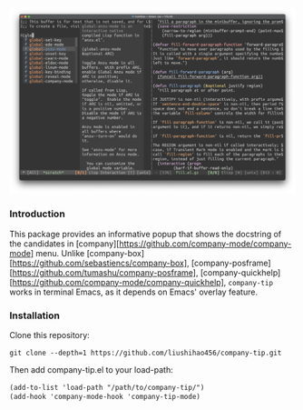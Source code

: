 <img src="./screenshot.png">

### Introduction
This package provides an informative popup that shows the docstring of the
candidates in [company][https://github.com/company-mode/company-mode] menu.
Unlike [company-box][https://github.com/sebastiencs/company-box],
[company-posframe][https://github.com/tumashu/company-posframe],
[company-quickhelp][https://github.com/company-mode/company-quickhelp],
```company-tip``` works in terminal Emacs, as it depends on Emacs' overlay
feature.

### Installation
Clone this repository:

``` shell
git clone --depth=1 https://github.com/liushihao456/company-tip.git
```

Then add company-tip.el to your load-path:

``` emacs-lisp
(add-to-list 'load-path "/path/to/company-tip/")
(add-hook 'company-mode-hook 'company-tip-mode)
```

